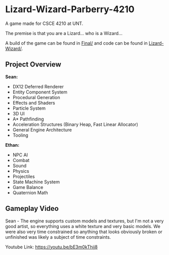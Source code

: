 # Lizard-Wizard-Parberry-4210
A game made for CSCE 4210 at UNT.

The premise is that you are a Lizard... who is a Wizard...

A build of the game can be found in [Final/](Final) and code can be found in [Lizard-Wizard/](Lizard-Wizard).

## Project Overview
**Sean:**
- DX12 Deferred Renderer
- Entity Component System
- Procedural Generation
- Effects and Shaders
- Particle System
- 3D UI
- A* Pathfinding
- Acceleration Structures (Binary Heap, Fast Linear Allocator)
- General Engine Architecture
- Tooling

<!--- Check out my [detailed breakdown](https://windowsvista42.github.io/projects/lizard-wizard/)! --->

**Ethan:**
- NPC AI
- Combat
- Sound
- Physics
- Projectiles
- State Machine System
- Game Balance
- Quaternion Math

## Gameplay Video
Sean - The engine supports custom models and textures, but I'm not a very good artist, so everything uses a white texture and very basic models. We were also very time constrained so anything that looks obviously broken or unfinished was likely a subject of time constraints.

Youtube Link: https://youtu.be/bE3m0kThij8
